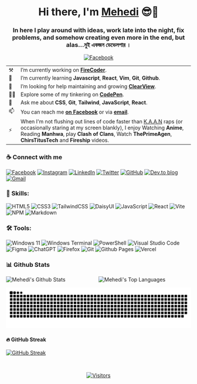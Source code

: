 <h1 align="center">Hi there, I'm <a href="https://github.com/thecodermehedi">Mehedi</a> 😎👋</h1>


<h3 align="center">In here I play around with ideas, work late into the night, fix problems, and somehow creating even more in the end, but alas...মুই একজন ডেভেলপার ।  </h3>

<div align="center">

[![Facebook](https://img.shields.io/badge/Facebook-%231877F2.svg?style=for-the-badge&logo=Facebook&logoColor=white)](https://facebook.com/thecodermehedi)
</div>

<table border="0">
    <tr>
        <td>⚒️</td>
        <td>I’m currently working on <b><a href="https://github.com/firecoder-org/website" target="_blank">FireCoder</a></b>.</td>
    </tr>
    <tr>
        <td>🧠</td>
        <td>I’m currently learning <b>Javascript</b>, <b>React</b>, <b>Vim</b>, <b>Git</b>, <b>Github</b>.</td>
    </tr>
    <tr>
        <td>🤝</td>
        <td>I’m looking for help maintaining and growing <b><a href="https://dub.sh/clearviewGithub" target="_blank">ClearView</a></b>.</td>
    </tr>
    <tr>
        <td>👨‍💻</td>
        <td>Explore some of my tinkering on <b><a href="https://codepen.io/brandonmcconnell" target="_blank">CodePen</a></b>.</td>
    </tr>
    <tr>
        <td>💬</td>
        <td>Ask me about <b>CSS</b>, <b>Git</b>, <b>Tailwind</b>, <b>JavaScript</b>, <b>React</b>.</td>
    </tr>
    <tr>
        <td>📫</td>
        <td>You can reach me <b><a href="https://facebook.com/thecodermehedi" target="_blank">on Facebook</a></b> or via <b><a href="mailto:thecodermehedi@gmail.com" target="_blank">email</a></b>.</td>
    </tr>
    <!-- <tr>
        <td>📄</td>
        <td>Learn more about my professional experience on <b><a href="https://www.linkedin.com/in/thecodermehedi" target="_blank">LinkedIn</a></b> or <b><a href="https://github.com/brandonmcconnell/brandonmcconnell/raw/main/BrandonMcConnell-Resume.pdf">download my resume</a></b>.</td>
    </tr> -->
    <tr>
        <td>⚡</td>
        <td>When I'm not flushing out lines of code faster than <a href="https://www.youtube.com/watch?v=vK3GKSifnyk" target="_blank">K.A.A.N</a> raps (or occasionally staring at my screen blankly), I enjoy Watching <b>Anime</b>, Reading <b>Manhwa</b>, play <b>Clash of Clans</b>, Watch <b>ThePrimeAgen</b>, <b>ChirsTitusTech</b> and <b>Fireship</b> videos.</td>
    </tr>
</table>

### ☕ Connect with me

[![Facebook](https://img.shields.io/badge/Facebook-%231877F2.svg?style=for-the-badge&logo=Facebook&logoColor=white)](https://facebook.com/thecodermehedi) [![Instagram](https://img.shields.io/badge/Instagram-%23E4405F.svg?style=for-the-badge&logo=Instagram&logoColor=white)](http://instagram.com/thecodermehedi) [![LinkedIn](https://img.shields.io/badge/linkedin-%230077B5.svg?style=for-the-badge&logo=linkedin&logoColor=white)](https://www.linkedin.com/in/thecodermehedi/) [![Twitter](https://img.shields.io/badge/Twitter-%231DA1F2.svg?style=for-the-badge&logo=Twitter&logoColor=white)](https://twitter.com/thecodermehedi)
[![GitHub](https://img.shields.io/badge/github-%23121011.svg?style=for-the-badge&logo=github&logoColor=white)](https://github.com/thecodermehedi) [![Dev.to blog](https://img.shields.io/badge/dev.to-0A0A0A?style=for-the-badge&logo=dev.to&logoColor=white)](https://dev.to/thecodermehedi) [![Gmail](https://img.shields.io/badge/Gmail-D14836?style=for-the-badge&logo=gmail&logoColor=white)](mailto:thecodermehedi@gmail.com)




### 💪 Skills:

![HTML5](https://img.shields.io/badge/html5-%23E34F26.svg?style=for-the-badge&logo=html5&logoColor=white) ![CSS3](https://img.shields.io/badge/css3-%231572B6.svg?style=for-the-badge&logo=css3&logoColor=white) ![TailwindCSS](https://img.shields.io/badge/tailwindcss-%2338B2AC.svg?style=for-the-badge&logo=tailwind-css&logoColor=white) ![DaisyUI](https://img.shields.io/badge/daisyui-5A0EF8?style=for-the-badge&logo=daisyui&logoColor=white) ![JavaScript](https://img.shields.io/badge/javascript-%23323330.svg?style=for-the-badge&logo=javascript&logoColor=%23F7DF1E) ![React](https://img.shields.io/badge/react-%2320232a.svg?style=for-the-badge&logo=react&logoColor=%2361DAFB) ![Vite](https://img.shields.io/badge/vite-%23646CFF.svg?style=for-the-badge&logo=vite&logoColor=white) ![NPM](https://img.shields.io/badge/NPM-%23CB3837.svg?style=for-the-badge&logo=npm&logoColor=white) ![Markdown](https://img.shields.io/badge/markdown-%23000000.svg?style=for-the-badge&logo=markdown&logoColor=white)

### 🛠 Tools:

![Windows 11](https://img.shields.io/badge/Windows%2011-%230079d5.svg?style=for-the-badge&logo=Windows%2011&logoColor=white) ![Windows Terminal](https://img.shields.io/badge/Windows%20Terminal-%234D4D4D.svg?style=for-the-badge&logo=windows-terminal&logoColor=white) ![PowerShell](https://img.shields.io/badge/PowerShell-%235391FE.svg?style=for-the-badge&logo=powershell&logoColor=white)
![Visual Studio Code](https://img.shields.io/badge/Visual%20Studio%20Code-0078d7.svg?style=for-the-badge&logo=visual-studio-code&logoColor=white) ![Figma](https://img.shields.io/badge/figma-%23F24E1E.svg?style=for-the-badge&logo=figma&logoColor=white) ![ChatGPT](https://img.shields.io/badge/chatGPT-74aa9c?style=for-the-badge&logo=openai&logoColor=white) ![Firefox](https://img.shields.io/badge/Firefox-FF7139?style=for-the-badge&logo=Firefox-Browser&logoColor=white) ![Git](https://img.shields.io/badge/git-%23F05033.svg?style=for-the-badge&logo=git&logoColor=white) ![Github Pages](https://img.shields.io/badge/github%20pages-121013?style=for-the-badge&logo=github&logoColor=white) ![Vercel](https://img.shields.io/badge/vercel-%23000000.svg?style=for-the-badge&logo=vercel&logoColor=white)

### 📊 Github Stats

<div style="display: flex;">
  <img alt="Mehedi's Github Stats" src="https://github-readme-stats-thecodermehedi.vercel.app/api?username=thecodermehedi&layout=compact&hide_border=true&theme=github_dark&show_icons=true&count_private=true&include_all_commits=true&custom_title=Stats\&rank_icon=github&hide_title=true" style="height: 200; width: 50%;">
  <img alt="Mehedi's Top Languages" src="https://github-readme-stats-thecodermehedi.vercel.app/api/top-langs/?username=thecodermehedi&layout=compact&langs_count=8&hide_border=true&theme=github_dark&hide_title=true" style="height: 200; width: 49%;">
</div>

![snake gif](https://github.com/thecodermehedi/thecodermehedi/blob/output/github-contribution-grid-snake-dark.svg)

<h4>🔥 GitHub Streak</h4>

<a href="https://git.io/streak-stats"><img src="https://github-readme-streak-stats.herokuapp.com/?user=thecodermehedi&theme=tokyonight&hide_border=true&date_format=j%20M%5B%20Y%5D&card_width=840" alt="GitHub Streak"></a>


<br/>

<div align="center">

[![Visitors](https://komarev.com/ghpvc/?username=thecodermehedi&color=1a71ff&style=flat&label=Visitors)](https://github.com/thecodermehedi)

</div>
